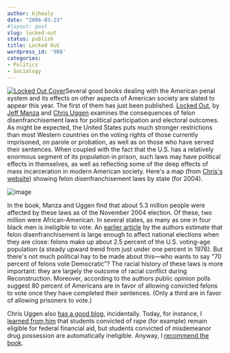 ```yaml
---
author: kjhealy
date: "2006-03-23"
#layout: post
slug: locked-out
status: publish
title: Locked Out
wordpress_id: '908'
categories:
- Politics
- Sociology
---
```


[![Locked Out Cover](http://www.kieranhealy.org/files/misc/lockedout.jpg)](http://www.amazon.com/exec/obidos/ASIN/0195149327/kieranhealysw-20/)Several good books dealing with the American penal system and its effects on other aspects of American society are slated to appear this year. The first of them has just been published. [Locked Out](http://www.amazon.com/exec/obidos/ASIN/0195149327/kieranhealysw-20/), by [Jeff Manza](http://www.cas.northwestern.edu/sociology/faculty/manza/home.html) and [Chris Uggen](http://www.soc.umn.edu/~uggen/) examines the consequences of felon disenfranchisement laws for political participation and electoral outcomes. As might be expected, the United States puts much stronger restrictions than most Western countries on the voting rights of those currently imprisoned, on parole or probation, as well as on those who have served their sentences. When coupled with the fact that the U.S. has a relatively enormous segment of its population in prison, such laws may have political effects in themselves, as well as reflecting some of the deep effects of mass incarceration in modern American society. Here's a map (from [Chris's website](http://www.soc.umn.edu/~uggen/felon_disenfranchisement.htm)) showing felon disenfranchisement laws by state (for 2004).

![image](http://www.kieranhealy.org/files/misc/disenfranchisement.png)

In the book, Manza and Uggen find that about 5.3 million people were affected by these laws as of the November 2004 election. Of these, two million were African-American. In several states, as many as one in four black men is ineligible to vote. An [earlier article](http://www.soc.umn.edu/~uggen/Uggen_Manza_ASR_02.pdf) by the authors estimate that felon disenfranchisement is large enough to affect national elections when they are close: felons make up about 2.5 percent of the U.S. voting-age population (a steady upward trend from just under one percent in 1976). But there's not much political hay to be made about this—who wants to say "70 percent of felons vote Democratic"? The racial history of these laws is more important: they are largely the outcome of racial conflict during Reconstruction. Moreover, according to the authors public opinion polls suggest 80 percent of Americans are in favor of allowing convicted felons to vote once they have completed their sentences. (Only a third are in favor of allowing prisoners to vote.)

Chris Uggen also [has a good blog](http://chrisuggen.blogspot.com/), incidentally. Today, for instance, I [learned from him](http://chrisuggen.blogspot.com/2006/03/federal-lawsuit-over-financial-aid-for.html) that students convicted of rape (for example) remain eligible for federal financial aid, but students convicted of misdemeanor drug possession are automatically ineligible. Anyway, I [recommend the book](http://www.amazon.com/exec/obidos/ASIN/0195149327/kieranhealysw-20/).
